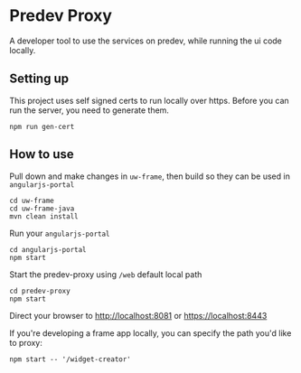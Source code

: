 # Predev Proxy
A developer tool to use the services on predev, while running the ui code
locally.

## Setting up
This project uses self signed certs to run locally over https. Before you
can run the server, you need to generate them.
```
npm run gen-cert
```

## How to use
Pull down and make changes in `uw-frame`, then build so they can be used in
`angularjs-portal`
```
cd uw-frame
cd uw-frame-java
mvn clean install
```

Run your `angularjs-portal`
```
cd angularjs-portal
npm start
```

Start the predev-proxy using `/web` default local path
```
cd predev-proxy
npm start
```

Direct your browser to [http://localhost:8081]() or [https://localhost:8443]()

If you're developing a frame app locally, you can specify the path you'd like to proxy:
```
npm start -- '/widget-creator'
```
